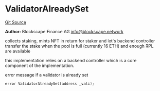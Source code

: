 # ValidatorAlreadySet
[Git Source](https://github.com/BlockscapeNetwork/rocketscape/blob/c46f2dd75068852009941e7857aca6a55d826b96/src/BlockscapeValidatorNFT.sol)

**Author:**
Blockscape Finance AG <info@blockscape.network>

collects staking, mints NFT in return for staker and let's backend controller
transfer the stake when the pool is full (currently 16 ETH) and enough RPL are available

this implementation relies on a backend controller which is a core component
of the implementation.

error message if a validator is already set


```solidity
error ValidatorAlreadySet(address _vali);
```

